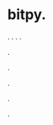 # bitpy.
.
.
.
.












.






















































.
























.



























.

















































































.












































